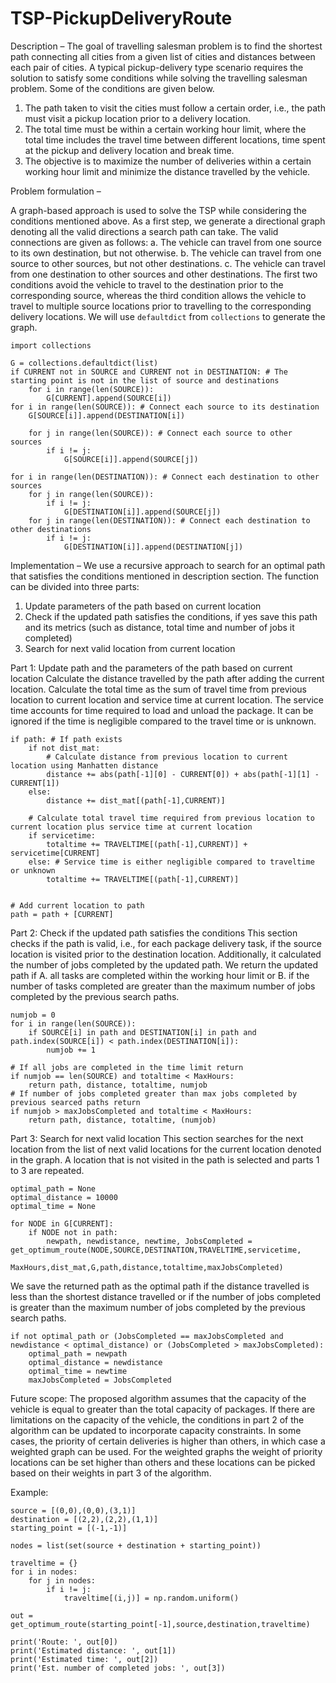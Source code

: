 # TSP-PickupDeliveryRoute

Description – The goal of travelling salesman problem is to find the shortest path connecting all cities from a given list of cities and distances between each pair of cities. A typical pickup-delivery type scenario requires the solution to satisfy some conditions while solving the travelling salesman problem. Some of the conditions are given below.
1. The path taken to visit the cities must follow a certain order, i.e., the path must visit a pickup location prior to a delivery location. 
2. The total time must be within a certain working hour limit, where the total time includes the travel time between different locations, time spent at the pickup and delivery location and break time.
3. The objective is to maximize the number of deliveries within a certain working hour limit and minimize the distance travelled by the vehicle.

Problem formulation –

A graph-based approach is used to solve the TSP while considering the conditions mentioned above. As a first step, we generate a directional graph denoting all the valid directions a search path can take. The valid connections are given as follows:
a. The vehicle can travel from one source to its own destination, but not otherwise.
b. The vehicle can travel from one source to other sources, but not other destinations.
c. The vehicle can travel from one destination to other sources and other destinations.
The first two conditions avoid the vehicle to travel to the destination prior to the corresponding source, whereas the third condition allows the vehicle to travel to multiple source locations prior to travelling to the corresponding delivery locations. 
We will use `defaultdict` from `collections` to generate the graph.
```
import collections

G = collections.defaultdict(list)
if CURRENT not in SOURCE and CURRENT not in DESTINATION: # The starting point is not in the list of source and destinations
	for i in range(len(SOURCE)):
		G[CURRENT].append(SOURCE[i])
for i in range(len(SOURCE)): # Connect each source to its destination
	G[SOURCE[i]].append(DESTINATION[i])

	for j in range(len(SOURCE)): # Connect each source to other sources
		if i != j:
			G[SOURCE[i]].append(SOURCE[j])

for i in range(len(DESTINATION)): # Connect each destination to other sources
	for j in range(len(SOURCE)):
		if i != j:
			G[DESTINATION[i]].append(SOURCE[j])
	for j in range(len(DESTINATION)): # Connect each destination to other destinations
		if i != j:
			G[DESTINATION[i]].append(DESTINATION[j])
```

Implementation –
We use a recursive approach to search for an optimal path that satisfies the conditions mentioned in description section. The function can be divided into three parts:
1. Update parameters of the path based on current location
2. Check if the updated path satisfies the conditions, if yes save this path and its metrics (such as distance, total time and number of jobs it completed)
3. Search for next valid location from current location

Part 1: Update path and the parameters of the path based on current location 
Calculate the distance travelled by the path after adding the current location.
Calculate the total time as the sum of travel time from previous location to current location and service time at current location. The service time accounts for time required to load and unload the package. It can be ignored if the time is negligible compared to the travel time or is unknown.
```
if path: # If path exists
	if not dist_mat:
		# Calculate distance from previous location to current location using Manhatten distance
		distance += abs(path[-1][0] - CURRENT[0]) + abs(path[-1][1] - CURRENT[1])
	else:
		distance += dist_mat[(path[-1],CURRENT)]

	# Calculate total travel time required from previous location to current location plus service time at current location
	if servicetime:
		totaltime += TRAVELTIME[(path[-1],CURRENT)] + servicetime[CURRENT] 
	else: # Service time is either negligible compared to traveltime or unknown
		totaltime += TRAVELTIME[(path[-1],CURRENT)] 


# Add current location to path
path = path + [CURRENT]
```

Part 2: Check if the updated path satisfies the conditions 
This section checks if the path is valid, i.e., for each package delivery task, if the source location is visited prior to the destination location.
Additionally, it calculated the number of jobs completed by the updated path. We return the updated path if 
A. all tasks are completed within the working hour limit or B. if the number of tasks completed are greater than the maximum number of jobs completed by the previous search paths.  

```
numjob = 0
for i in range(len(SOURCE)):
	if SOURCE[i] in path and DESTINATION[i] in path and path.index(SOURCE[i]) < path.index(DESTINATION[i]): 
		numjob += 1

# If all jobs are completed in the time limit return
if numjob == len(SOURCE) and totaltime < MaxHours:
	return path, distance, totaltime, numjob
# If number of jobs completed greater than max jobs completed by previous searced paths return
if numjob > maxJobsCompleted and totaltime < MaxHours:
	return path, distance, totaltime, (numjob)
```

Part 3: Search for next valid location
This section searches for the next location from the list of next valid locations for the current location denoted in the graph. A location that is not visited in the path is selected and parts 1 to 3 are repeated.
```
optimal_path = None
optimal_distance = 10000
optimal_time = None

for NODE in G[CURRENT]:
	if NODE not in path:
		newpath, newdistance, newtime, JobsCompleted = get_optimum_route(NODE,SOURCE,DESTINATION,TRAVELTIME,servicetime,
			MaxHours,dist_mat,G,path,distance,totaltime,maxJobsCompleted)
```
We save the returned path as the optimal path if the distance travelled is less than the shortest distance travelled or if the number of jobs completed is greater than the maximum number of jobs completed by the previous search paths.
```
if not optimal_path or (JobsCompleted == maxJobsCompleted and newdistance < optimal_distance) or (JobsCompleted > maxJobsCompleted):
	optimal_path = newpath
	optimal_distance = newdistance
	optimal_time = newtime
	maxJobsCompleted = JobsCompleted
```


Future scope:
The proposed algorithm assumes that the capacity of the vehicle is equal to greater than the total capacity of packages. If there are limitations on the capacity of the vehicle, the conditions in part 2 of the algorithm can be updated to incorporate capacity constraints. In some cases, the priority of certain deliveries is higher than others, in which case a weighted graph can be used. For the weighted graphs the weight of priority locations can be set higher than others and these locations can be picked based on their weights in part 3 of the algorithm.

Example:
```
source = [(0,0),(0,0),(3,1)] 
destination = [(2,2),(2,2),(1,1)]
starting_point = [(-1,-1)]

nodes = list(set(source + destination + starting_point))

traveltime = {}
for i in nodes:
	for j in nodes:	
		if i != j:
			traveltime[(i,j)] = np.random.uniform()
		
out = get_optimum_route(starting_point[-1],source,destination,traveltime)

print('Route: ', out[0])
print('Estimated distance: ', out[1])
print('Estimated time: ', out[2])
print('Est. number of completed jobs: ', out[3])

```
